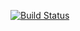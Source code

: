 [![Build Status](https://www.travis-ci.com/Soupayan/logic_gates.svg?branch=master)](https://www.travis-ci.com/Soupayan/logic_gates)